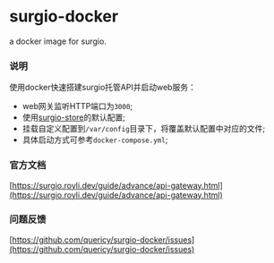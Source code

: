 # surgio-docker
a docker image for surgio.

### 说明
使用docker快速搭建surgio托管API并启动web服务：

+ web网关监听HTTP端口为`3000`;
+ 使用[surgio-store](https://github.com/geekdada/create-surgio-store)的默认配置;
+ 挂载自定义配置到`/var/config`目录下，将覆盖默认配置中对应的文件;
+ 具体启动方式可参考`docker-compose.yml`;

### 官方文档
[https://surgio.royli.dev/guide/advance/api-gateway.html](https://surgio.royli.dev/guide/advance/api-gateway.html)


### 问题反馈
[https://github.com/quericy/surgio-docker/issues](https://github.com/quericy/surgio-docker/issues)
